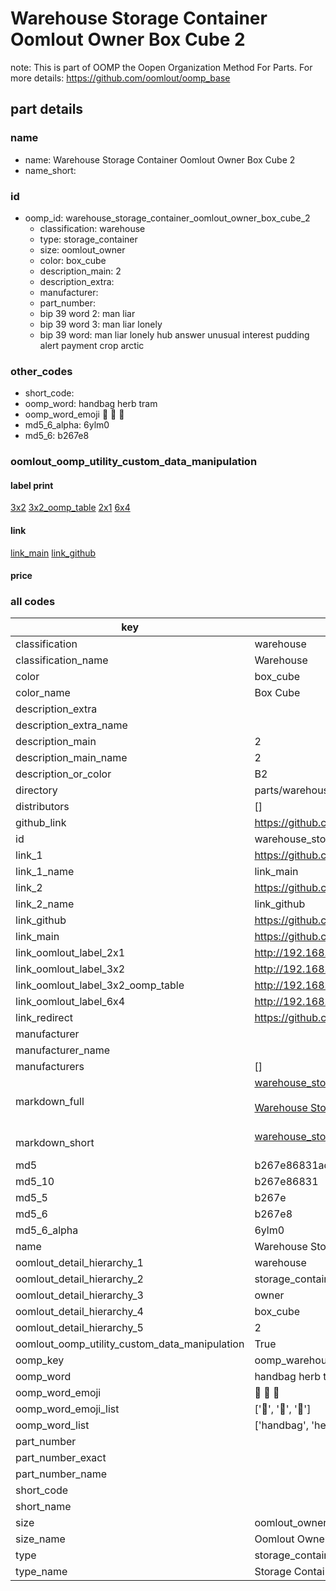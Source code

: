 # Warehouse Storage Container Oomlout Owner Box Cube 2  

note: This is part of OOMP the Oopen Organization Method For Parts. For more details: https://github.com/oomlout/oomp_base

##  part details
  







### name
* name: Warehouse Storage Container Oomlout Owner Box Cube 2
* name_short: 
### id
* oomp_id: warehouse_storage_container_oomlout_owner_box_cube_2
  * classification: warehouse
  * type: storage_container
  * size: oomlout_owner
  * color: box_cube
  * description_main: 2
  * description_extra: 
  * manufacturer: 
  * part_number: 
  * bip 39 word 2: man liar
  * bip 39 word 3: man liar lonely
  * bip 39 word: man liar lonely hub answer unusual interest pudding alert payment crop arctic

### other_codes
* short_code: 
* oomp_word: handbag herb tram
* oomp_word_emoji :handbag: :herb: :tram:
* md5_6_alpha: 6ylm0
* md5_6: b267e8






### oomlout_oomp_utility_custom_data_manipulation
#### label print
[3x2](http://192.168.1.245:1112/?label=oomp%206ylm0)
[3x2_oomp_table](http://192.168.1.108:1112/?label=oomp%206ylm0)
[2x1](http://192.168.1.242:1112/?label=oomp%206ylm0)
[6x4](http://192.168.1.55:1112/?label=oomp%206ylm0)    

#### link

[link_main](https://github.com/oomlout/oomlout_oomp_version_1_messy/tree/main/parts/warehouse_storage_container_oomlout_owner_box_cube_2) [link_github](https://github.com/oomlout/oomlout_oomp_version_1_messy/tree/main/parts/warehouse_storage_container_oomlout_owner_box_cube_2)                             

#### price







### all codes 
| key | value |  
| --- | --- |  
| classification | warehouse |  
| classification_name | Warehouse |  
| color | box_cube |  
| color_name | Box Cube |  
| description_extra |  |  
| description_extra_name |  |  
| description_main | 2 |  
| description_main_name | 2 |  
| description_or_color | B2 |  
| directory | parts/warehouse_storage_container_oomlout_owner_box_cube_2 |  
| distributors | [] |  
| github_link | https://github.com/oomlout/oomlout_oomp_part_src/tree/main/parts/warehouse_storage_container_oomlout_owner_box_cube_2 |  
| id | warehouse_storage_container_oomlout_owner_box_cube_2 |  
| link_1 | https://github.com/oomlout/oomlout_oomp_version_1_messy/tree/main/parts/warehouse_storage_container_oomlout_owner_box_cube_2 |  
| link_1_name | link_main |  
| link_2 | https://github.com/oomlout/oomlout_oomp_version_1_messy/tree/main/parts/warehouse_storage_container_oomlout_owner_box_cube_2 |  
| link_2_name | link_github |  
| link_github | https://github.com/oomlout/oomlout_oomp_version_1_messy/tree/main/parts/warehouse_storage_container_oomlout_owner_box_cube_2 |  
| link_main | https://github.com/oomlout/oomlout_oomp_version_1_messy/tree/main/parts/warehouse_storage_container_oomlout_owner_box_cube_2 |  
| link_oomlout_label_2x1 | http://192.168.1.242:1112/?label=oomp%206ylm0 |  
| link_oomlout_label_3x2 | http://192.168.1.245:1112/?label=oomp%206ylm0 |  
| link_oomlout_label_3x2_oomp_table | http://192.168.1.108:1112/?label=oomp%206ylm0 |  
| link_oomlout_label_6x4 | http://192.168.1.55:1112/?label=oomp%206ylm0 |  
| link_redirect | https://github.com/oomlout/oomlout_oomp_version_1_messy/tree/main/parts/warehouse_storage_container_oomlout_owner_box_cube_2 |  
| manufacturer |  |  
| manufacturer_name |  |  
| manufacturers | [] |  
| markdown_full | [warehouse_storage_container_oomlout_owner_box_cube_2](none)<br>[](none)<br>[Warehouse Storage Container Oomlout Owner Box Cube 2](none)<br><br> |  
| markdown_short | [warehouse_storage_container_oomlout_owner_box_cube_2](none)<br><br> |  
| md5 | b267e86831ad2eb7b904d6e907603436 |  
| md5_10 | b267e86831 |  
| md5_5 | b267e |  
| md5_6 | b267e8 |  
| md5_6_alpha | 6ylm0 |  
| name | Warehouse Storage Container Oomlout Owner Box Cube 2 |  
| oomlout_detail_hierarchy_1 | warehouse |  
| oomlout_detail_hierarchy_2 | storage_container |  
| oomlout_detail_hierarchy_3 | owner |  
| oomlout_detail_hierarchy_4 | box_cube |  
| oomlout_detail_hierarchy_5 | 2 |  
| oomlout_oomp_utility_custom_data_manipulation | True |  
| oomp_key | oomp_warehouse_storage_container_oomlout_owner_box_cube_2 |  
| oomp_word | handbag herb tram |  
| oomp_word_emoji | :handbag: :herb: :tram: |  
| oomp_word_emoji_list | [':handbag:', ':herb:', ':tram:'] |  
| oomp_word_list | ['handbag', 'herb', 'tram'] |  
| part_number |  |  
| part_number_exact |  |  
| part_number_name |  |  
| short_code |  |  
| short_name |  |  
| size | oomlout_owner |  
| size_name | Oomlout Owner |  
| type | storage_container |  
| type_name | Storage Container |  

